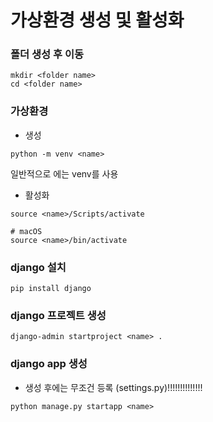 # 가상환경 생성 및 활성화

### 폴더 생성 후 이동

```
mkdir <folder name>
cd <folder name>
```

### 가상환경
- 생성
```
python -m venv <name>
```
일반적으로 <name>에는 venv를 사용

- 활성화
```
source <name>/Scripts/activate
```
```
# macOS
source <name>/bin/activate
```

### django 설치
```
pip install django
```

### django 프로젝트 생성
```
django-admin startproject <name> .
```

### django app 생성
- 생성 후에는 무조건 등록 (settings.py)!!!!!!!!!!!!!!
```
python manage.py startapp <name>
```